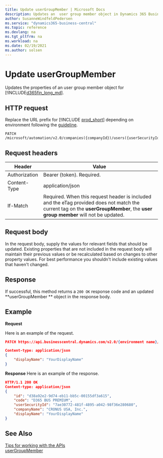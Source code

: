 ```yaml
---
title: Update userGroupMember | Microsoft Docs
description: Updates an  user group member object in Dynamics 365 Business Central.
author: SusanneWindfeldPedersen
ms.service: "dynamics365-business-central"
ms.topic: reference
ms.devlang: na
ms.tgt_pltfrm: na
ms.workload: na
ms.date: 02/19/2021
ms.author: solsen
---
```


<!-- NOTE: This article is an auto-generated stub from the metadata file. -->
<!-- The sections marked with an EDIT_IS_REQUIRED require manual editing. -->
# Update userGroupMember

Updates the properties of an user group member object for [!INCLUDE[d365fin_long_md](../../includes/d365fin_long_md.md)].

## HTTP request

Replace the URL prefix for [!INCLUDE [prod_short](../../includes/prod_short.md)] depending on environment following the [guideline](/dynamics365/dynamics-nav/api-reference/v2.0/enabling-apis-for-dynamics-nav).


```
PATCH /microsoft/automation/v2.0/companies({companyId})/users({userSecurityId})/userGroupMembers({userGroupMemberId})
```

## Request headers

|Header|Value|
|------|-----|
|Authorization  |Bearer {token}. Required. |
|Content-Type  |application/json|
|If-Match      |Required. When this request header is included and the eTag provided does not match the current tag on the **userGroupMember**, the **user group member** will not be updated. |

## Request body

In the request body, supply the values for relevant fields that should be updated. Existing properties that are not included in the request body will maintain their previous values or be recalculated based on changes to other property values. For best performance you shouldn't include existing values that haven't changed.

## Response

If successful, this method returns a ```200 OK``` response code and an updated **userGroupMember ** object in the response body.

## Example

**Request**

Here is an example of the request.

```json
PATCH https://api.businesscentral.dynamics.com/v2.0/{environment name}/api/microsoft/automation/v2.0/companies({companyId})/users({userSecurityId})/userGroupMembers({userGroupMemberId})

Content-type: application/json
{
    "displayName": "YourDisplayName"
}
```

**Response**
Here is an example of the response.


```json
HTTP/1.1 200 OK
Content-type: application/json
{
    "id": "d38a92e2-9d74-eb11-bb5c-00155df3a615",
    "code": "D365 BUS PREMIUM",
    "userSecurityId": "7ae30772-481f-4895-a042-98f36e280680",
    "companyName": "CRONUS USA, Inc.",
    "displayName": "YourDisplayName"
}
```

## See Also

[Tips for working with the APIs](../../developer/devenv-connect-apps-tips.md)  
[userGroupMember](../resources/dynamics_userGroupMember.md)